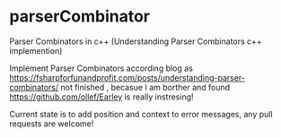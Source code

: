 # parserCombinator
Parser Combinators in c++  (Understanding Parser Combinators c++ implemention)


Implement Parser Combinators according blog as  https://fsharpforfunandprofit.com/posts/understanding-parser-combinators/
not finished , becasue I am borther and found https://github.com/ollef/Earley is really instresing! 

Current state is to add position and context to error messages, any pull requests are welcome!
